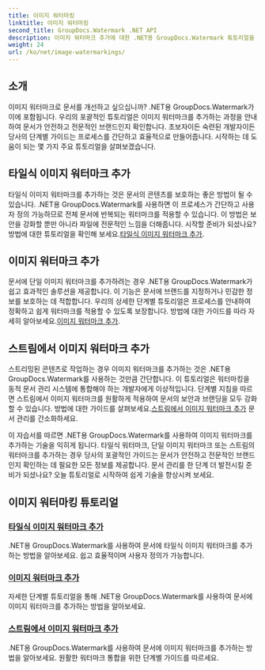 ```yaml
---
title: 이미지 워터마킹
linktitle: 이미지 워터마킹
second_title: GroupDocs.Watermark .NET API
description: 이미지 워터마크 추가에 대한 .NET용 GroupDocs.Watermark 튜토리얼을 살펴보세요. 문서의 보안과 브랜딩을 강화하는 단계별 방법을 알아보세요.
weight: 24
url: /ko/net/image-watermarkings/
---
```

## 소개

이미지 워터마크로 문서를 개선하고 싶으십니까? .NET용 GroupDocs.Watermark가 이에 포함됩니다. 우리의 포괄적인 튜토리얼은 이미지 워터마크를 추가하는 과정을 안내하여 문서가 안전하고 전문적인 브랜드인지 확인합니다. 초보자이든 숙련된 개발자이든 당사의 단계별 가이드는 프로세스를 간단하고 효율적으로 만들어줍니다. 시작하는 데 도움이 되는 몇 가지 주요 튜토리얼을 살펴보겠습니다.

## 타일식 이미지 워터마크 추가
타일식 이미지 워터마크를 추가하는 것은 문서의 콘텐츠를 보호하는 좋은 방법이 될 수 있습니다. .NET용 GroupDocs.Watermark를 사용하면 이 프로세스가 간단하고 사용자 정의 가능하므로 전체 문서에 반복되는 워터마크를 적용할 수 있습니다. 이 방법은 보안을 강화할 뿐만 아니라 파일에 전문적인 느낌을 더해줍니다. 시작할 준비가 되셨나요? 방법에 대한 튜토리얼을 확인해 보세요.[타일식 이미지 워터마크 추가](./add-tiled-image-watermark/).

## 이미지 워터마크 추가
 문서에 단일 이미지 워터마크를 추가하려는 경우 .NET용 GroupDocs.Watermark가 쉽고 효과적인 솔루션을 제공합니다. 이 기능은 문서에 브랜드를 지정하거나 민감한 정보를 보호하는 데 적합합니다. 우리의 상세한 단계별 튜토리얼은 프로세스를 안내하여 정확하고 쉽게 워터마크를 적용할 수 있도록 보장합니다. 방법에 대한 가이드를 따라 자세히 알아보세요.[이미지 워터마크 추가](./add-image-watermark/).

## 스트림에서 이미지 워터마크 추가
스트리밍된 콘텐츠로 작업하는 경우 이미지 워터마크를 추가하는 것은 .NET용 GroupDocs.Watermark를 사용하는 것만큼 간단합니다. 이 튜토리얼은 워터마킹을 동적 문서 관리 시스템에 통합해야 하는 개발자에게 이상적입니다. 단계별 지침을 따르면 스트림에서 이미지 워터마크를 원활하게 적용하여 문서의 보안과 브랜딩을 모두 강화할 수 있습니다. 방법에 대한 가이드를 살펴보세요.[스트림에서 이미지 워터마크 추가](./add-image-watermark-from-stream/) 문서 관리를 간소화하세요.

이 자습서를 따르면 .NET용 GroupDocs.Watermark를 사용하여 이미지 워터마크를 추가하는 기술을 익히게 됩니다. 타일식 워터마크, 단일 이미지 워터마크 또는 스트림의 워터마크를 추가하는 경우 당사의 포괄적인 가이드는 문서가 안전하고 전문적인 브랜드인지 확인하는 데 필요한 모든 정보를 제공합니다. 문서 관리를 한 단계 더 발전시킬 준비가 되셨나요? 오늘 튜토리얼로 시작하여 쉽게 기술을 향상시켜 보세요.

## 이미지 워터마킹 튜토리얼
### [타일식 이미지 워터마크 추가](./add-tiled-image-watermark/)
.NET용 GroupDocs.Watermark를 사용하여 문서에 타일식 이미지 워터마크를 추가하는 방법을 알아보세요. 쉽고 효율적이며 사용자 정의가 가능합니다.
### [이미지 워터마크 추가](./add-image-watermark/)
자세한 단계별 튜토리얼을 통해 .NET용 GroupDocs.Watermark를 사용하여 문서에 이미지 워터마크를 추가하는 방법을 알아보세요.
### [스트림에서 이미지 워터마크 추가](./add-image-watermark-from-stream/)
.NET용 GroupDocs.Watermark를 사용하여 문서에 이미지 워터마크를 추가하는 방법을 알아보세요. 원활한 워터마크 통합을 위한 단계별 가이드를 따르세요.